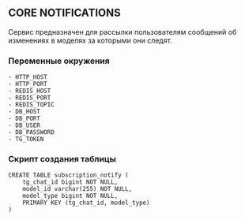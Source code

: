 ## CORE NOTIFICATIONS
Сервис предназначен для рассылки пользователям сообщений об изменениях в моделях за которыми они следят.

### Переменные окружения
    - HTTP_HOST       
    - HTTP_PORT       
    - REDIS_HOST      
    - REDIS_PORT      
    - REDIS_TOPIC     
    - DB_HOST         
    - DB_PORT         
    - DB_USER        
    - DB_PASSWORD     
    - TG_TOKEN        
### Скрипт создания таблицы

    CREATE TABLE subscription_notify (
        tg_chat_id bigint NOT NULL,
        model_id varchar(255) NOT NULL,
        model_type bigint NOT NULL,
        PRIMARY KEY (tg_chat_id, model_type)
    )
